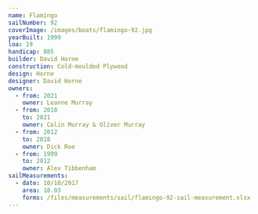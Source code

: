 ```yaml
---
name: Flamingo
sailNumber: 92
coverImage: /images/boats/flamingo-92.jpg
yearBuilt: 1999
loa: 19
handicap: 885
builder: David Horne
construction: Cold-moulded Plywood
design: Horne
designer: David Horne
owners:
  - from: 2021
    owner: Leanne Murray
  - from: 2018
    to: 2021
    owner: Colin Murray & Oliver Murray
  - from: 2012
    to: 2018
    owner: Dick Roe
  - from: 1999
    to: 2012
    owner: Alex Tibbenham
sailMeasurements:
  - date: 10/10/2017
    area: 18.93
    forms: /files/measurements/sail/flamingo-92-sail-measurement.xlsx
---
```

